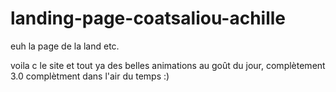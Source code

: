 # landing-page-coatsaliou-achille
euh la page de la land etc.

voila c le site et tout ya des belles animations au goût du jour, complètement 3.0 complètment dans l'air du temps :)
